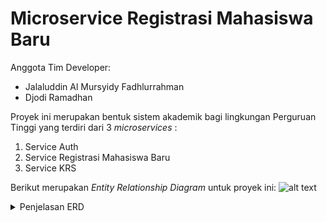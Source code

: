# Microservice Registrasi Mahasiswa Baru

Anggota Tim Developer:
* Jalaluddin Al Mursyidy Fadhlurrahman
* Djodi Ramadhan

Proyek ini merupakan bentuk sistem akademik bagi lingkungan Perguruan Tinggi yang terdiri dari 3 _microservices_ :
1. Service Auth
2. Service Registrasi Mahasiswa Baru
3. Service KRS

Berikut merupakan _Entity Relationship Diagram_ untuk proyek ini:
![alt text](https://github.com/Training-Java-Alterra-Team-1/sistem-akademik-auth/blob/master/ERD%20-%20Sistem%20Informasi%20Akademik.png "ER Diagram")

<details>
	<summary>Penjelasan ERD</summary>
	<ol> 
		<li>Entitas</li>
		<ol>
			<li>Dosen (Lecturers)</li>
			<li>Mahasiswa (Students)</li>
			<li>Jenjang (Degree)</li>
			<li>Jurusan (Major)</li>
			<li>Fakultas (Department)</li>
			<li>Mata Kuliah (Courses)</li>
			<li>Transkrip (Student records)</li>
			<li>User</li>
			<li>Role</li>
		</ol>
		<li>Hubungan antar entitas</li>
		<ol>
			<li>1 Dosen dapat mengampu banyak mata kuliah</li>
			<li>1 Mahasiswa dapat mengambil banyak mata kuliah</li>
			<li>1 Jurusan dapat memiliki banyak dosen</li>
			<li>1 Jurusan dapat memiliki banyak mahasiswa</li>
			<li>1 Jurusan dapat memiliki banyak jenjang/degree (S1, S2, dan S3)</li>
			<li>1 Departemen/Fakultas dapat memiliki banyak jurusan</li>
			<li>Tiap-tiap mahasiswa/dosen memiliki 1 user</li>
			<li>Tiap-tiap user dapat memiliki banyak roles</li>
		</ol>
	</ol>
</details>